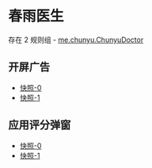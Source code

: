 # 春雨医生

存在 2 规则组 - [me.chunyu.ChunyuDoctor](/src/apps/me.chunyu.ChunyuDoctor.ts)

## 开屏广告

- [快照-0](https://i.gkd.li/import/import/12661722)
- [快照-1](https://i.gkd.li/import/import/12661937)

## 应用评分弹窗

- [快照-0](https://i.gkd.li/import/import/12661907)
- [快照-1](https://i.gkd.li/import/import/12661924)
